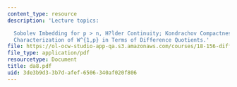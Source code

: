 ```yaml
---
content_type: resource
description: 'Lecture topics:

  Sobolev Imbedding for p > n, H?lder Continuity; Kondrachov Compactness Theorem;
  Characterization of W^{1,p} in Terms of Difference Quotients.'
file: https://ol-ocw-studio-app-qa.s3.amazonaws.com/courses/18-156-differential-analysis-spring-2004/3de3b9d33b7dafef6506340af020f806_da8.pdf
file_type: application/pdf
resourcetype: Document
title: da8.pdf
uid: 3de3b9d3-3b7d-afef-6506-340af020f806
---
```

